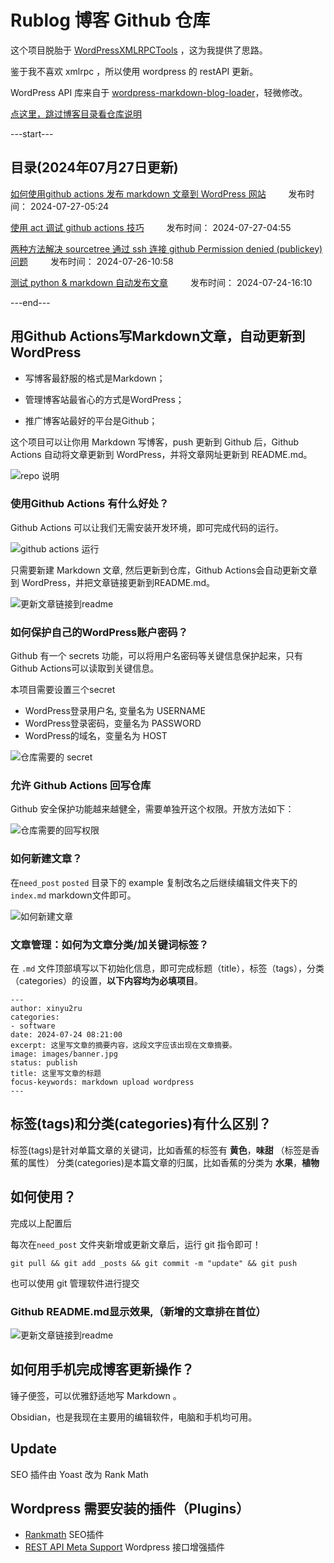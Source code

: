 # Rublog 博客 Github 仓库

这个项目脱胎于 [WordPressXMLRPCTools](https://github.com/zhaoolee/WordPressXMLRPCTools) ，这为我提供了思路。

鉴于我不喜欢 xmlrpc ，所以使用 wordpress 的 restAPI 更新。

WordPress API 库来自于 [wordpress-markdown-blog-loader](https://github.com/binxio/wordpress-markdown-blog-loader)，轻微修改。

[点这里，跳过博客目录看仓库说明](#用github-actions写markdown文章自动更新到wordpress)

---start---

## 目录(2024年07月27日更新)

[如何使用github actions 发布 markdown 文章到 WordPress 网站](https://www.rxx0.com/?p=4150)&emsp; &emsp; 发布时间： 2024-07-27-05:24

[使用 act 调试 github actions 技巧](https://www.rxx0.com/software/diao-shi-github-actions-de-4-chong-gong-ju.html)&emsp; &emsp; 发布时间： 2024-07-27-04:55

[两种方法解决 sourcetree 通过 ssh 连接 github Permission denied (publickey)问题](https://www.rxx0.com/software/liang-chong-fang-fa-jie-jue-sourcetree-tong-guo-ssh-lian-jie-github-permission-denied-publickey-wen-ti.html)&emsp; &emsp; 发布时间： 2024-07-26-10:58

[测试 python & markdown 自动发布文章](https://www.rxx0.com/software/test-python-and-markdown-to-automatically-publish-articles.html)&emsp; &emsp; 发布时间： 2024-07-24-16:10

---end---

## 用Github Actions写Markdown文章，自动更新到WordPress

- 写博客最舒服的格式是Markdown；

- 管理博客站最省心的方式是WordPress；

- 推广博客站最好的平台是Github；

这个项目可以让你用 Markdown 写博客，push 更新到 Github 后，Github Actions 自动将文章更新到 WordPress，并将文章网址更新到 README.md。

![repo 说明](posted/readme/images/rxx0_2024-07-25_21-55-47.png)

### 使用Github Actions 有什么好处？

Github Actions 可以让我们无需安装开发环境，即可完成代码的运行。

![github actions 运行](posted/readme/images/rxx0_2024-07-25_22-06-46.png)

只需要新建 Markdown 文章, 然后更新到仓库，Github Actions会自动更新文章到 WordPress，并把文章链接更新到README.md。

![更新文章链接到readme](posted/readme/images/rxx0_2024-07-25_22-09-41.png)

### 如何保护自己的WordPress账户密码？

Github 有一个 secrets 功能，可以将用户名密码等关键信息保护起来，只有Github Actions可以读取到关键信息。

本项目需要设置三个secret

- WordPress登录用户名, 变量名为 USERNAME
- WordPress登录密码，变量名为 PASSWORD
- WordPress的域名，变量名为 HOST

![仓库需要的 secret](posted/readme/images/rxx0_2024-07-27_11-07-35.png)

### 允许 Github Actions 回写仓库

Github 安全保护功能越来越健全，需要单独开这个权限。开放方法如下：

![仓库需要的回写权限](posted/readme/images/rxx0_2024-07-27_11-45-46.png)

### 如何新建文章？

在`need_post` `posted` 目录下的 example 复制改名之后继续编辑文件夹下的 `index.md` markdown文件即可。

![如何新建文章](posted/readme/images/rxx0_2024-07-25_22-15-07.png)

### 文章管理：如何为文章分类/加关键词标签？

在 `.md` 文件顶部填写以下初始化信息，即可完成标题（title），标签（tags），分类（categories）的设置，**以下内容均为必填项目**。

``` tag and category
---
author: xinyu2ru
categories:
- software
date: 2024-07-24 08:21:00
excerpt: 这里写文章的摘要内容，这段文字应该出现在文章摘要。
image: images/banner.jpg
status: publish
title: 这里写文章的标题
focus-keywords: markdown upload wordpress
---

```

## 标签(tags)和分类(categories)有什么区别？

标签(tags)是针对单篇文章的关键词，比如香蕉的标签有 **黄色**，**味甜** （标签是香蕉的属性）
分类(categories)是本篇文章的归属，比如香蕉的分类为 **水果**，**植物**

## 如何使用？

完成以上配置后

每次在`need_post` 文件夹新增或更新文章后，运行 git 指令即可！

``` git
git pull && git add _posts && git commit -m "update" && git push
```

也可以使用 git 管理软件进行提交

### Github README.md显示效果,（新增的文章排在首位）

![更新文章链接到readme](posted/readme/images/rxx0_2024-07-25_22-09-41.png)

## 如何用手机完成博客更新操作？

锤子便签，可以优雅舒适地写 Markdown 。

Obsidian，也是我现在主要用的编辑软件，电脑和手机均可用。

## Update

SEO 插件由 Yoast 改为 Rank Math

## Wordpress 需要安装的插件（Plugins）

- [Rankmath](https://rankmath.com/wordpress/plugin/seo-suite) SEO插件
- [REST API Meta Support](https://wordpress.org/plugins/rest-api-meta-support/) Wordpress 接口增强插件
